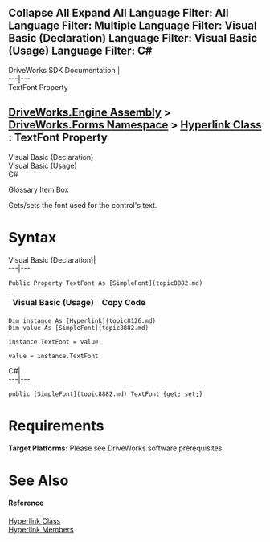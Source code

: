        

 Collapse All Expand All  Language Filter: All  Language Filter: Multiple  Language Filter: Visual Basic (Declaration) Language Filter: Visual Basic (Usage) Language Filter: C#  
---  
DriveWorks SDK Documentation  |   
---|---  
TextFont Property   
  
[DriveWorks.Engine Assembly](topic2156.md) > [DriveWorks.Forms Namespace](topic7266.md) > [Hyperlink Class](topic8126.md) : TextFont Property  
---  
  
Visual Basic (Declaration)    
Visual Basic (Usage)    
C# 

Glossary Item Box

Gets/sets the font used for the control's text. 

# Syntax

Visual Basic (Declaration)|   
---|---  
      
    
    Public Property TextFont As [SimpleFont](topic8882.md)  
  
Visual Basic (Usage)| Copy Code  
---|---  
      
    
    Dim instance As [Hyperlink](topic8126.md)
    Dim value As [SimpleFont](topic8882.md)
     
    instance.TextFont = value
     
    value = instance.TextFont  
  
C#|   
---|---  
      
    
    public [SimpleFont](topic8882.md) TextFont {get; set;}  
  
# Requirements

**Target Platforms:** Please see DriveWorks software prerequisites.

# See Also

#### Reference

[Hyperlink Class](topic8126.md)   
[Hyperlink Members](topic8127.md)


